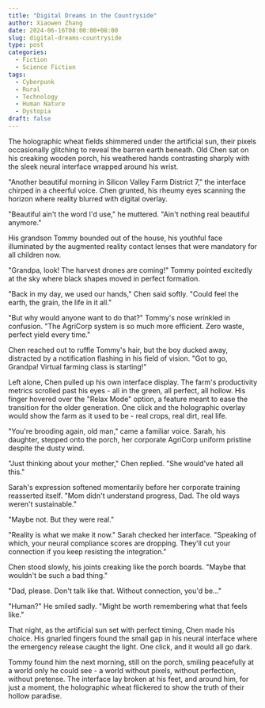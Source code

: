```yaml
---
title: "Digital Dreams in the Countryside"
author: Xiaowen Zhang
date: 2024-06-16T08:00:00+08:00
slug: digital-dreams-countryside
type: post
categories:
  - Fiction
  - Science Fiction
tags:
  - Cyberpunk
  - Rural
  - Technology
  - Human Nature
  - Dystopia
draft: false
---
```


The holographic wheat fields shimmered under the artificial sun, their pixels occasionally glitching to reveal the barren earth beneath. Old Chen sat on his creaking wooden porch, his weathered hands contrasting sharply with the sleek neural interface wrapped around his wrist.

"Another beautiful morning in Silicon Valley Farm District 7," the interface chirped in a cheerful voice. Chen grunted, his rheumy eyes scanning the horizon where reality blurred with digital overlay.

"Beautiful ain't the word I'd use," he muttered. "Ain't nothing real beautiful anymore."

His grandson Tommy bounded out of the house, his youthful face illuminated by the augmented reality contact lenses that were mandatory for all children now.

"Grandpa, look! The harvest drones are coming!" Tommy pointed excitedly at the sky where black shapes moved in perfect formation.

"Back in my day, we used our hands," Chen said softly. "Could feel the earth, the grain, the life in it all."

"But why would anyone want to do that?" Tommy's nose wrinkled in confusion. "The AgriCorp system is so much more efficient. Zero waste, perfect yield every time."

Chen reached out to ruffle Tommy's hair, but the boy ducked away, distracted by a notification flashing in his field of vision. "Got to go, Grandpa! Virtual farming class is starting!"

Left alone, Chen pulled up his own interface display. The farm's productivity metrics scrolled past his eyes - all in the green, all perfect, all hollow. His finger hovered over the "Relax Mode" option, a feature meant to ease the transition for the older generation. One click and the holographic overlay would show the farm as it used to be - real crops, real dirt, real life.

"You're brooding again, old man," came a familiar voice. Sarah, his daughter, stepped onto the porch, her corporate AgriCorp uniform pristine despite the dusty wind.

"Just thinking about your mother," Chen replied. "She would've hated all this."

Sarah's expression softened momentarily before her corporate training reasserted itself. "Mom didn't understand progress, Dad. The old ways weren't sustainable."

"Maybe not. But they were real."

"Reality is what we make it now." Sarah checked her interface. "Speaking of which, your neural compliance scores are dropping. They'll cut your connection if you keep resisting the integration."

Chen stood slowly, his joints creaking like the porch boards. "Maybe that wouldn't be such a bad thing."

"Dad, please. Don't talk like that. Without connection, you'd be..."

"Human?" He smiled sadly. "Might be worth remembering what that feels like."

That night, as the artificial sun set with perfect timing, Chen made his choice. His gnarled fingers found the small gap in his neural interface where the emergency release caught the light. One click, and it would all go dark.

Tommy found him the next morning, still on the porch, smiling peacefully at a world only he could see - a world without pixels, without perfection, without pretense. The interface lay broken at his feet, and around him, for just a moment, the holographic wheat flickered to show the truth of their hollow paradise.